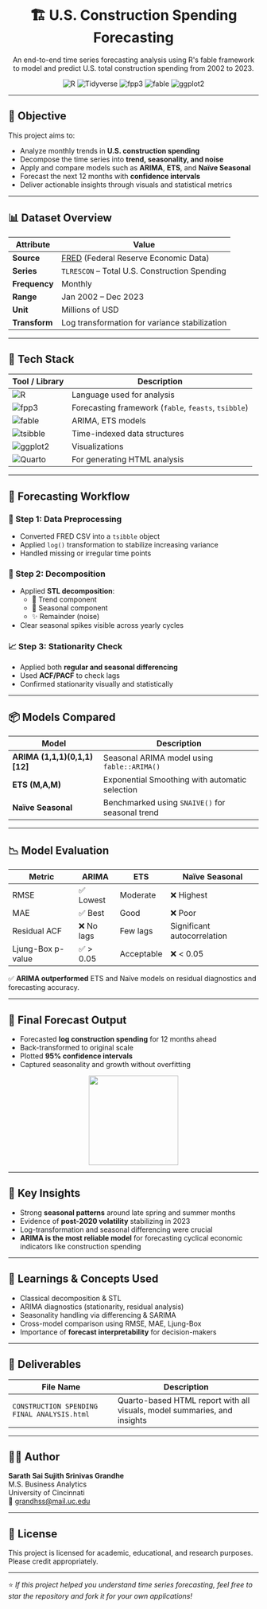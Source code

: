 <h1 align="center">🏗️ U.S. Construction Spending Forecasting</h1>
<p align="center">
An end-to-end time series forecasting analysis using R's fable framework <br>
to model and predict U.S. total construction spending from 2002 to 2023.
</p>

<p align="center">
  <img src="https://img.shields.io/badge/R-%23276DC3?logo=R&logoColor=white" alt="R">
  <img src="https://img.shields.io/badge/Tidyverse-999999?logo=rstudio&logoColor=white" alt="Tidyverse">
  <img src="https://img.shields.io/badge/fpp3-TimeSeries-blueviolet" alt="fpp3">
  <img src="https://img.shields.io/badge/fable-Forecasting-success" alt="fable">
  <img src="https://img.shields.io/badge/ggplot2-Visualization-orange" alt="ggplot2">
</p>

---

## 🎯 Objective

This project aims to:
- Analyze monthly trends in **U.S. construction spending**
- Decompose the time series into **trend, seasonality, and noise**
- Apply and compare models such as **ARIMA**, **ETS**, and **Naïve Seasonal**
- Forecast the next 12 months with **confidence intervals**
- Deliver actionable insights through visuals and statistical metrics

---

## 📊 Dataset Overview

| Attribute        | Value                                  |
|------------------|------------------------------------------|
| **Source**       | [FRED](https://fred.stlouisfed.org/) (Federal Reserve Economic Data) |
| **Series**       | `TLRESCON` – Total U.S. Construction Spending |
| **Frequency**    | Monthly |
| **Range**        | Jan 2002 – Dec 2023 |
| **Unit**         | Millions of USD |
| **Transform**    | Log transformation for variance stabilization |

---

## 🧰 Tech Stack

| Tool / Library     | Description                             |
|--------------------|------------------------------------------|
| ![R](https://img.shields.io/badge/R-%23276DC3?logo=R&logoColor=white) | Language used for analysis |
| ![fpp3](https://img.shields.io/badge/fpp3-TidyTimeSeries-blueviolet) | Forecasting framework (`fable`, `feasts`, `tsibble`) |
| ![fable](https://img.shields.io/badge/fable-Modeling-green) | ARIMA, ETS models |
| ![tsibble](https://img.shields.io/badge/tsibble-TimeSeriesTibble-blue) | Time-indexed data structures |
| ![ggplot2](https://img.shields.io/badge/ggplot2-Visualization-orange) | Visualizations |
| ![Quarto](https://img.shields.io/badge/Quarto-HTML_Report-lightgrey?logo=quarto&logoColor=black) | For generating HTML analysis |

---

## 🔁 Forecasting Workflow

### 📌 Step 1: Data Preprocessing
- Converted FRED CSV into a `tsibble` object
- Applied `log()` transformation to stabilize increasing variance
- Handled missing or irregular time points

### 🔎 Step 2: Decomposition
- Applied **STL decomposition**:
  - 🔺 Trend component
  - 🔁 Seasonal component
  - ✨ Remainder (noise)
- Clear seasonal spikes visible across yearly cycles

### 📈 Step 3: Stationarity Check
- Applied both **regular and seasonal differencing**
- Used **ACF/PACF** to check lags
- Confirmed stationarity visually and statistically

---

## 📦 Models Compared

| Model              | Description                                 |
|-------------------|---------------------------------------------|
| **ARIMA (1,1,1)(0,1,1)[12]** | Seasonal ARIMA model using `fable::ARIMA()` |
| **ETS (M,A,M)**    | Exponential Smoothing with automatic selection |
| **Naïve Seasonal** | Benchmarked using `SNAIVE()` for seasonal trend |

---

## 📉 Model Evaluation

| Metric              | ARIMA        | ETS          | Naïve Seasonal |
|---------------------|--------------|--------------|----------------|
| RMSE                | ✅ Lowest     | Moderate     | ❌ Highest     |
| MAE                 | ✅ Best       | Good         | ❌ Poor        |
| Residual ACF        | ❌ No lags    | Few lags     | Significant autocorrelation |
| Ljung-Box p-value   | ✅ > 0.05     | Acceptable   | ❌ < 0.05       |

✅ **ARIMA outperformed** ETS and Naïve models on residual diagnostics and forecasting accuracy.

---

## 🔮 Final Forecast Output

- Forecasted **log construction spending** for 12 months ahead
- Back-transformed to original scale
- Plotted **95% confidence intervals**
- Captured seasonality and growth without overfitting

<p align="center">
  <img src="https://upload.wikimedia.org/wikipedia/commons/thumb/8/87/FRED_logo.svg/320px-FRED_logo.svg.png" width="180" />
</p>

---

## 📌 Key Insights

- Strong **seasonal patterns** around late spring and summer months
- Evidence of **post-2020 volatility** stabilizing in 2023
- Log-transformation and seasonal differencing were crucial
- **ARIMA is the most reliable model** for forecasting cyclical economic indicators like construction spending

---

## 🧠 Learnings & Concepts Used

- Classical decomposition & STL
- ARIMA diagnostics (stationarity, residual analysis)
- Seasonality handling via differencing & SARIMA
- Cross-model comparison using RMSE, MAE, Ljung-Box
- Importance of **forecast interpretability** for decision-makers

---

## 📁 Deliverables

| File Name                                  | Description                         |
|--------------------------------------------|-------------------------------------|
| `CONSTRUCTION SPENDING FINAL ANALYSIS.html` | Quarto-based HTML report with all visuals, model summaries, and insights |

---

## 👨‍🎓 Author

**Sarath Sai Sujith Srinivas Grandhe**  
M.S. Business Analytics  
University of Cincinnati  
📧 grandhss@mail.uc.edu

---

## 📜 License

This project is licensed for academic, educational, and research purposes. Please credit appropriately.

---

⭐️ *If this project helped you understand time series forecasting, feel free to star the repository and fork it for your own applications!*
